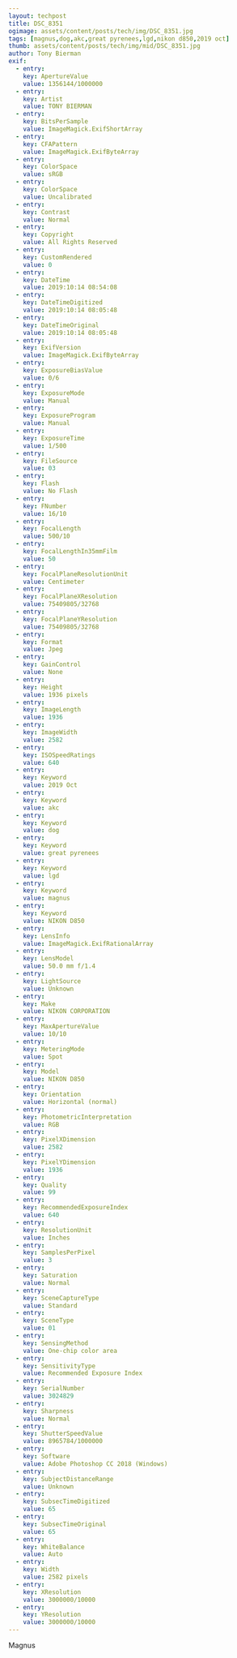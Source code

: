 ```yaml
---
layout: techpost
title: DSC_8351
ogimage: assets/content/posts/tech/img/DSC_8351.jpg
tags: [magnus,dog,akc,great pyrenees,lgd,nikon d850,2019 oct]
thumb: assets/content/posts/tech/img/mid/DSC_8351.jpg
author: Tony Bierman
exif:
  - entry:
    key: ApertureValue
    value: 1356144/1000000
  - entry:
    key: Artist
    value: TONY BIERMAN
  - entry:
    key: BitsPerSample
    value: ImageMagick.ExifShortArray
  - entry:
    key: CFAPattern
    value: ImageMagick.ExifByteArray
  - entry:
    key: ColorSpace
    value: sRGB
  - entry:
    key: ColorSpace
    value: Uncalibrated
  - entry:
    key: Contrast
    value: Normal
  - entry:
    key: Copyright
    value: All Rights Reserved
  - entry:
    key: CustomRendered
    value: 0
  - entry:
    key: DateTime
    value: 2019:10:14 08:54:08
  - entry:
    key: DateTimeDigitized
    value: 2019:10:14 08:05:48
  - entry:
    key: DateTimeOriginal
    value: 2019:10:14 08:05:48
  - entry:
    key: ExifVersion
    value: ImageMagick.ExifByteArray
  - entry:
    key: ExposureBiasValue
    value: 0/6
  - entry:
    key: ExposureMode
    value: Manual
  - entry:
    key: ExposureProgram
    value: Manual
  - entry:
    key: ExposureTime
    value: 1/500
  - entry:
    key: FileSource
    value: 03
  - entry:
    key: Flash
    value: No Flash
  - entry:
    key: FNumber
    value: 16/10
  - entry:
    key: FocalLength
    value: 500/10
  - entry:
    key: FocalLengthIn35mmFilm
    value: 50
  - entry:
    key: FocalPlaneResolutionUnit
    value: Centimeter
  - entry:
    key: FocalPlaneXResolution
    value: 75409805/32768
  - entry:
    key: FocalPlaneYResolution
    value: 75409805/32768
  - entry:
    key: Format
    value: Jpeg
  - entry:
    key: GainControl
    value: None
  - entry:
    key: Height
    value: 1936 pixels
  - entry:
    key: ImageLength
    value: 1936
  - entry:
    key: ImageWidth
    value: 2582
  - entry:
    key: ISOSpeedRatings
    value: 640
  - entry:
    key: Keyword
    value: 2019 Oct
  - entry:
    key: Keyword
    value: akc
  - entry:
    key: Keyword
    value: dog
  - entry:
    key: Keyword
    value: great pyrenees
  - entry:
    key: Keyword
    value: lgd
  - entry:
    key: Keyword
    value: magnus
  - entry:
    key: Keyword
    value: NIKON D850
  - entry:
    key: LensInfo
    value: ImageMagick.ExifRationalArray
  - entry:
    key: LensModel
    value: 50.0 mm f/1.4
  - entry:
    key: LightSource
    value: Unknown
  - entry:
    key: Make
    value: NIKON CORPORATION
  - entry:
    key: MaxApertureValue
    value: 10/10
  - entry:
    key: MeteringMode
    value: Spot
  - entry:
    key: Model
    value: NIKON D850
  - entry:
    key: Orientation
    value: Horizontal (normal)
  - entry:
    key: PhotometricInterpretation
    value: RGB
  - entry:
    key: PixelXDimension
    value: 2582
  - entry:
    key: PixelYDimension
    value: 1936
  - entry:
    key: Quality
    value: 99
  - entry:
    key: RecommendedExposureIndex
    value: 640
  - entry:
    key: ResolutionUnit
    value: Inches
  - entry:
    key: SamplesPerPixel
    value: 3
  - entry:
    key: Saturation
    value: Normal
  - entry:
    key: SceneCaptureType
    value: Standard
  - entry:
    key: SceneType
    value: 01
  - entry:
    key: SensingMethod
    value: One-chip color area
  - entry:
    key: SensitivityType
    value: Recommended Exposure Index
  - entry:
    key: SerialNumber
    value: 3024829
  - entry:
    key: Sharpness
    value: Normal
  - entry:
    key: ShutterSpeedValue
    value: 8965784/1000000
  - entry:
    key: Software
    value: Adobe Photoshop CC 2018 (Windows)
  - entry:
    key: SubjectDistanceRange
    value: Unknown
  - entry:
    key: SubsecTimeDigitized
    value: 65
  - entry:
    key: SubsecTimeOriginal
    value: 65
  - entry:
    key: WhiteBalance
    value: Auto
  - entry:
    key: Width
    value: 2582 pixels
  - entry:
    key: XResolution
    value: 3000000/10000
  - entry:
    key: YResolution
    value: 3000000/10000
---
```

<p class="h4">Magnus</p>